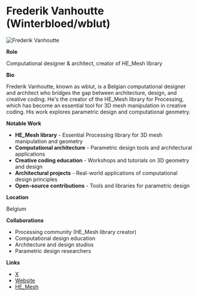 # Frederik Vanhoutte (Winterbloed/wblut)

![Frederik Vanhoutte](https://winterbloed.be/wp-content/smush-webp/2022/12/1570051942658838531-Fcnx5_gWYAYn9sN.jpg.webp)

**Role**

Computational designer & architect, creator of HE_Mesh library

**Bio**

Frederik Vanhoutte, known as wblut, is a Belgian computational designer and architect who bridges the gap between architecture, design, and creative coding. He's the creator of the HE_Mesh library for Processing, which has become an essential tool for 3D mesh manipulation in creative coding. His work explores parametric design and computational geometry.

**Notable Work**

- **HE_Mesh library** - Essential Processing library for 3D mesh manipulation and geometry
- **Computational architecture** - Parametric design tools and architectural applications
- **Creative coding education** - Workshops and tutorials on 3D geometry and design
- **Architectural projects** - Real-world applications of computational design principles
- **Open-source contributions** - Tools and libraries for parametric design

**Location**

Belgium

**Collaborations**

- Processing community (HE_Mesh library creator)
- Computational design education
- Architecture and design studios
- Parametric design researchers

**Links**

- [X](https://x.com/wblut)
- [Website](https://wblut.com/)
- [HE_Mesh](https://github.com/wblut/HE_Mesh)
